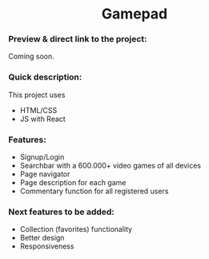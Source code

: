<h1 align="center">Gamepad</h1>

### Preview & direct link to the project:

Coming soon.

### Quick description:
This project uses
- HTML/CSS
- JS with React

### Features:
- Signup/Login
- Searchbar with a 600.000+ video games of all devices
- Page navigator
- Page description for each game
- Commentary function for all registered users

### Next features to be added:
- Collection (favorites) functionality
- Better design
- Responsiveness
